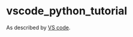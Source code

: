 # vscode_python_tutorial

As described by [VS code](https://code.visualstudio.com/docs/python/python-tutorial).
